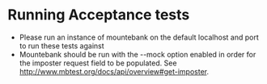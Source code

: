﻿# Running Acceptance tests
- Please run an instance of mountebank on the default localhost and port to run these tests against
- Mountebank should be run with the --mock option enabled in order for the imposter request field to be populated. See http://www.mbtest.org/docs/api/overview#get-imposter.